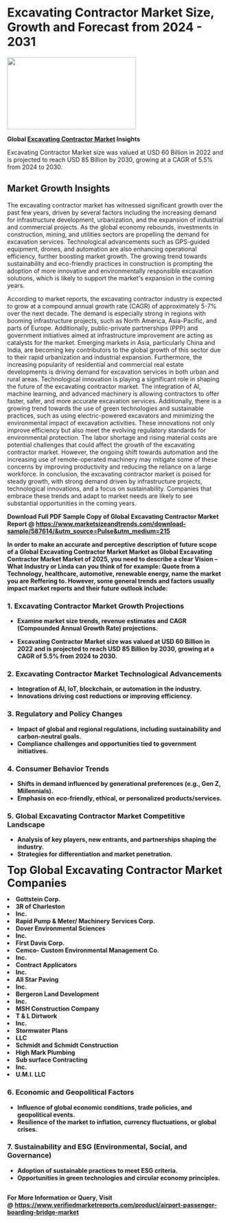 <H1>Excavating Contractor Market Size, Growth and Forecast from 2024 - 2031</H1><img class="aligncenter size-medium wp-image-584254" src="https://thirdeyenews.in/wp-content/uploads/2024/09/Global-Market-Research-300x168.jpeg" alt="" width="300" height="168" /><p><strong>Global&nbsp;<a href="https://www.marketsizeandtrends.com/download-sample/587614/&amp;utm_source=Pulse&amp;utm_medium=215">Excavating Contractor Market</a> Insights</strong></p><p>Excavating Contractor Market size was valued at USD 60 Billion in 2022 and is projected to reach USD 85 Billion by 2030, growing at a CAGR of 5.5% from 2024 to 2030.</p><p><h2>Market Growth Insights</h2> <p>The excavating contractor market has witnessed significant growth over the past few years, driven by several factors including the increasing demand for infrastructure development, urbanization, and the expansion of industrial and commercial projects. As the global economy rebounds, investments in construction, mining, and utilities sectors are propelling the demand for excavation services. Technological advancements such as GPS-guided equipment, drones, and automation are also enhancing operational efficiency, further boosting market growth. The growing trend towards sustainability and eco-friendly practices in construction is prompting the adoption of more innovative and environmentally responsible excavation solutions, which is likely to support the market's expansion in the coming years.</p> <p><strong></strong></p> <p>According to market reports, the excavating contractor industry is expected to grow at a compound annual growth rate (CAGR) of approximately 5-7% over the next decade. The demand is especially strong in regions with booming infrastructure projects, such as North America, Asia-Pacific, and parts of Europe. Additionally, public-private partnerships (PPP) and government initiatives aimed at infrastructure improvement are acting as catalysts for the market. Emerging markets in Asia, particularly China and India, are becoming key contributors to the global growth of this sector due to their rapid urbanization and industrial expansion. Furthermore, the increasing popularity of residential and commercial real estate developments is driving demand for excavation services in both urban and rural areas. Technological innovation is playing a significant role in shaping the future of the excavating contractor market. The integration of AI, machine learning, and advanced machinery is allowing contractors to offer faster, safer, and more accurate excavation services. Additionally, there is a growing trend towards the use of green technologies and sustainable practices, such as using electric-powered excavators and minimizing the environmental impact of excavation activities. These innovations not only improve efficiency but also meet the evolving regulatory standards for environmental protection. The labor shortage and rising material costs are potential challenges that could affect the growth of the excavating contractor market. However, the ongoing shift towards automation and the increasing use of remote-operated machinery may mitigate some of these concerns by improving productivity and reducing the reliance on a large workforce. In conclusion, the excavating contractor market is poised for steady growth, with strong demand driven by infrastructure projects, technological innovations, and a focus on sustainability. Companies that embrace these trends and adapt to market needs are likely to see substantial opportunities in the coming years.</p> <p><strong></p><p><span class=""><strong>Download Full PDF Sample Copy of Global Excavating Contractor Market Report</strong> @ <a href="https://www.marketsizeandtrends.com/download-sample/587614/&amp;utm_source=Pulse&amp;utm_medium=215" target="_blank">https://www.marketsizeandtrends.com/download-sample/587614/&amp;utm_source=Pulse&amp;utm_medium=215</a></span></p><p>In order to make an accurate and perceptive description of future scope of a Global&nbsp;Excavating Contractor Market Market as Global&nbsp;Excavating Contractor Market Market of 2025, you need to describe a clear Vision &ndash; What Industry or Linda can you think of for example: Quote from a Technology, healthcare, automotive, renewable energy, name the market you are Reffering to. However, some general trends and factors usually impact market reports and their future outlook include:</p><h3>1.&nbsp;<strong>Excavating Contractor Market Growth Projections</strong></h3><ul><li>Examine market size trends, revenue estimates and CAGR (Compounded Annual Growth Rate) projections.</li><li><p>Excavating Contractor Market size was valued at USD 60 Billion in 2022 and is projected to reach USD 85 Billion by 2030, growing at a CAGR of 5.5% from 2024 to 2030.</p></li></ul><h3>2.&nbsp;<strong>Excavating Contractor Market Technological Advancements</strong></h3><ul><li>Integration of AI, IoT, blockchain, or automation in the industry.</li><li>Innovations driving cost reductions or improving efficiency.</li></ul><h3>3.&nbsp;<strong>Regulatory and Policy Changes</strong></h3><ul><li>Impact of global and regional regulations, including sustainability and carbon-neutral goals.</li><li>Compliance challenges and opportunities tied to government initiatives.</li></ul><h3>4.&nbsp;<strong>Consumer Behavior Trends</strong></h3><ul><li>Shifts in demand influenced by generational preferences (e.g., Gen Z, Millennials).</li><li>Emphasis on eco-friendly, ethical, or personalized products/services.</li></ul><h3>5.&nbsp;<strong>Global Excavating Contractor Market Competitive Landscape</strong></h3><ul><li>Analysis of key players, new entrants, and partnerships shaping the industry.</li><li>Strategies for differentiation and market penetration.</li></ul><p data-pm-slice="1 1 []"><span style="color: inherit; font-family: inherit; font-size: 25px;">Top Global Excavating Contractor Market Companies</span></p><div class="" data-test-id=""><p><li>Gottstein Corp.</li><li> 3R of Charleston</li><li> Inc.</li><li> Rapid Pump & Meter/ Machinery Services Corp.</li><li> Dover Environmental Sciences</li><li> Inc.</li><li> First Davis Corp.</li><li> Cemco- Custom Environmental Management Co.</li><li> Inc.</li><li> Contract Applicators</li><li> Inc.</li><li> All Star Paving</li><li> Inc.</li><li> Bergeron Land Development</li><li> Inc.</li><li> MSH Construction Company</li><li> T & L Dirtwork</li><li> Inc.</li><li> Stormwater Plans</li><li> LLC</li><li> Schmidt and Schmidt Construction</li><li> High Mark Plumbing</li><li> Sub surface Contracting</li><li> Inc.</li><li> U.M.I. LLC</li></p></div><h3>6.&nbsp;<strong>Economic and Geopolitical Factors</strong></h3><ul><li>Influence of global economic conditions, trade policies, and geopolitical events.</li><li>Resilience of the market to inflation, currency fluctuations, or global crises.</li></ul><h3>7.&nbsp;<strong>Sustainability and ESG (Environmental, Social, and Governance)</strong></h3><ul><li>Adoption of sustainable practices to meet ESG criteria.</li><li>Opportunities in green technologies and circular economy principles.</li></ul><h2><strong style="font-size: 14px;">For More Information or Query, Visit @&nbsp;</strong><a style="background-color: #ffffff; font-size: 14px;" href="https://www.marketsizeandtrends.com/report/excavating-contractor-market/" target="_blank">https://www.verifiedmarketreports.com/product/airport-passenger-boarding-bridge-market</a></h2>
